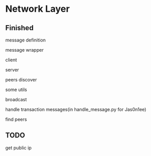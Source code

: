 # Network Layer


## Finished
message definition

message wrapper

client

server

peers discover

some utils

broadcast

handle transaction messages(in handle_message.py for Jas0n1ee)

find peers


## TODO
get public ip

